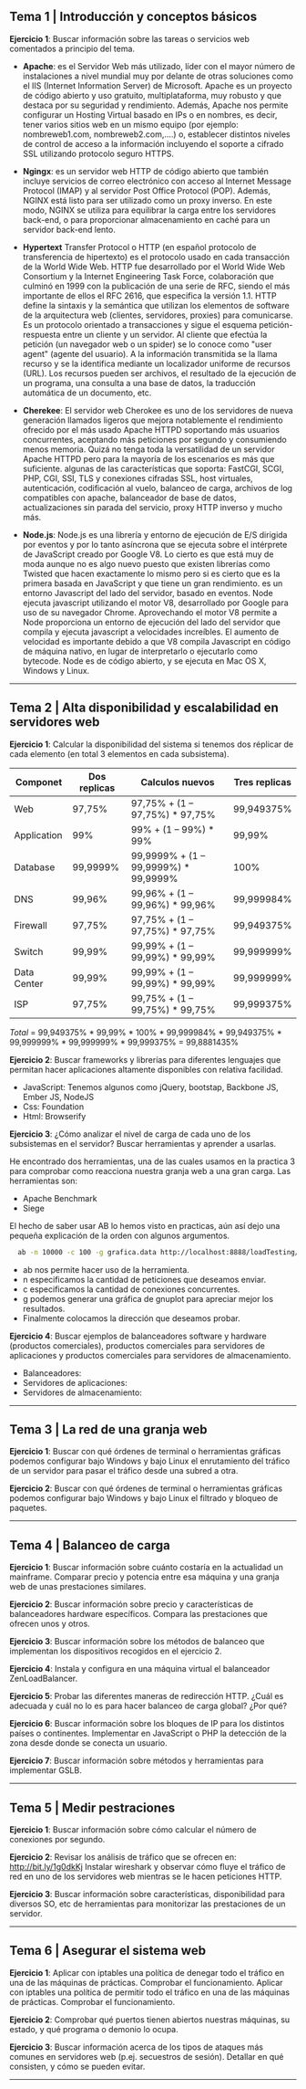 ## Tema 1 | Introducción y conceptos básicos

**Ejercicio 1**: Buscar información sobre las tareas o servicios web comentados
a principio del tema.

  + **Apache**:  es el Servidor Web más utilizado, líder con el mayor número de
  instalaciones a nivel mundial muy por delante de otras soluciones como el IIS
  (Internet Information Server) de Microsoft. Apache es un proyecto de código
  abierto y uso gratuito, multiplataforma, muy robusto y que destaca por su
  seguridad y rendimiento. Además, Apache nos permite configurar un Hosting
  Virtual basado en IPs o en nombres, es decir, tener varios sitios web en un
  mismo equipo (por ejemplo: nombreweb1.com, nombreweb2.com,….) o, establecer
  distintos niveles de control de acceso a la información incluyendo el soporte
  a cifrado SSL utilizando protocolo seguro HTTPS.

  + **Ngingx**: es un servidor web HTTP de código abierto que también incluye
  servicios de correo electrónico con acceso al Internet Message Protocol (IMAP)
  y al servidor Post Office Protocol (POP). Además, NGINX está listo para ser
  utilizado como un proxy inverso. En este modo, NGINX se utiliza para equilibrar
  la carga entre los servidores back-end, o para proporcionar almacenamiento en
  caché para un servidor back-end lento.

  + **Hypertext** Transfer Protocol o HTTP (en español protocolo de transferencia
    de hipertexto) es el protocolo usado en cada transacción de la World Wide Web.
    HTTP fue desarrollado por el World Wide Web Consortium y la Internet
    Engineering Task Force, colaboración que culminó en 1999 con la publicación
    de una serie de RFC, siendo el más importante de ellos el RFC 2616, que
    especifica la versión 1.1. HTTP define la sintaxis y la semántica que
    utilizan los elementos de software de la arquitectura web (clientes,
    servidores, proxies) para comunicarse. Es un protocolo orientado a
    transacciones y sigue el esquema petición-respuesta entre un cliente y un
    servidor. Al cliente que efectúa la petición (un navegador web o un spider)
    se lo conoce como "user agent" (agente del usuario). A la información
    transmitida se la llama recurso y se la identifica mediante un localizador
    uniforme de recursos (URL). Los recursos pueden ser archivos, el resultado
    de la ejecución de un programa, una consulta a una base de datos, la
    traducción automática de un documento, etc.

  + **Cherekee**: El servidor web Cherokee es uno de los servidores de nueva
  generación llamados ligeros que mejora notablemente el rendimiento ofrecido
  por el más usado Apache HTTPD soportando más usuarios concurrentes, aceptando
  más peticiones por segundo y consumiendo menos memoria. Quizá no tenga toda la
  versatilidad de un servidor Apache HTTPD pero para la mayoría de los escenarios
  es más que suficiente. algunas de las características que soporta: FastCGI,
  SCGI, PHP, CGI, SSI, TLS y conexiones cifradas SSL, host virtuales,
  autenticación, codificación al vuelo, balanceo de carga, archivos de log
  compatibles con apache, balanceador de base de datos, actualizaciones sin
  parada del servicio, proxy HTTP inverso y mucho más.

  + **Node.js**: Node.js es una librería y entorno de ejecución de E/S dirigida
  por eventos y por lo tanto asíncrona que se ejecuta sobre el intérprete de
  JavaScript creado por Google V8. Lo cierto es que está muy de moda aunque no
  es algo nuevo puesto que existen librerías como Twisted que hacen exactamente
  lo mismo pero si es cierto que es la primera basada en JavaScript y que tiene
  un gran rendimiento.  es un entorno Javascript del lado del servidor, basado
  en eventos. Node ejecuta javascript utilizando el motor V8, desarrollado por
  Google para uso de su navegador Chrome. Aprovechando el motor V8 permite a
  Node proporciona un entorno de ejecución del lado del servidor que compila y
  ejecuta javascript a velocidades increíbles. El aumento de velocidad es
  importante debido a que V8 compila Javascript en código de máquina nativo, en
  lugar de interpretarlo o ejecutarlo como bytecode. Node es de código abierto,
  y se ejecuta en Mac OS X, Windows y Linux.


--------------------------------------------------------------------------------

## Tema 2 | Alta disponibilidad y escalabilidad en servidores web

**Ejercicio 1**:  Calcular la disponibilidad del sistema si tenemos dos réplicar
de cada elemento (en total 3 elementos en cada subsistema).

| Componet     | Dos replicas |  Calculos nuevos                         | Tres replicas |
|--------------| ------------ | ---------------------------------------- | ------------- |
| Web          | 97,75%       | 97,75% + (1 – 97,75%) * 97,75%           | 99,949375%    |
| Application  | 99%          | 99% + (1 – 99%) * 99%                    | 99,99%        |
| Database     | 99,9999%     | 99,9999% + (1 – 99,9999%) * 99,9999%     | 100%          |
| DNS          | 99,96%       | 99,96% + (1 – 99,96%) * 99,96%           | 99,999984%    |
| Firewall     | 97,75%       | 97,75% + (1 – 97,75%) * 97,75%           | 99,949375%    |
| Switch       | 99,99%       | 99,99% + (1 – 99,99%) * 99,99%           | 99,999999%    |
| Data Center  | 99,99%       | 99,99% + (1 – 99,99%) * 99,99%           | 99,999999%    |
| ISP          | 97,75%       | 99,75% + (1 – 99,75%) * 99,75%           | 99,999375%    |


_Total_ = 99,949375% \* 99,99% \* 100% \* 99,999984% \* 99,949375% \* 99,999999% \*
99,999999% \* 99,999375% = 99,8881435%

**Ejercicio 2**: Buscar frameworks y librerías para diferentes lenguajes que
permitan hacer aplicaciones altamente disponibles con relativa facilidad.

  + JavaScript: Tenemos algunos como jQuery, bootstap, Backbone JS, Ember JS, NodeJS
  + Css: Foundation
  + Html: Browserify


**Ejercicio 3**: ¿Cómo analizar el nivel de carga de cada uno de los subsistemas
en el servidor? Buscar herramientas y aprender a usarlas.

He encontrado dos herramientas, una de las cuales usamos en la practica 3 para
comprobar como reacciona nuestra granja web a una gran carga. Las herramientas
son:

  + Apache Benchmark
  + Siege

El hecho de saber usar AB lo hemos visto en practicas, aún así dejo una pequeña
explicación de la orden con algunos argumentos.

``` bash
  ab -n 10000 -c 100 -g grafica.data http://localhost:8888/loadTesting/test
```
  + ab nos permite hacer uso de la herramienta.
  + n especificamos la cantidad de peticiones que deseamos enviar.
  + c especificamos la cantidad de conexiones concurrentes.
  + g podemos generar una gráfica de gnuplot para apreciar mejor los resultados.
  + Finalmente colocamos la dirección que deseamos probar.


**Ejercicio 4**: Buscar ejemplos de balanceadores software y hardware (productos
comerciales), productos comerciales para servidores de aplicaciones y productos
comerciales para servidores de almacenamiento.

  + Balanceadores:
  + Servidores de aplicaciones:
  + Servidores de almacenamiento:

--------------------------------------------------------------------------------

## Tema 3 | La red de una granja web

**Ejercicio 1**: Buscar con qué órdenes de terminal o herramientas gráficas
podemos configurar bajo Windows y bajo Linux el
enrutamiento del tráfico de un servidor para pasar el
tráfico desde una subred a otra.


**Ejercicio 2**: Buscar con qué órdenes de terminal o herramientas gráficas
podemos configurar bajo Windows y bajo Linux el filtrado
y bloqueo de paquetes.


--------------------------------------------------------------------------------

## Tema 4 | Balanceo de carga

**Ejercicio 1**: Buscar información sobre cuánto costaría en la actualidad
un mainframe. Comparar precio y potencia entre esa
máquina y una granja web de unas prestaciones similares.


**Ejercicio 2**: Buscar información sobre precio y características de
balanceadores hardware específicos. Compara las
prestaciones que ofrecen unos y otros.


**Ejercicio 3**: Buscar información sobre los métodos de balanceo que
implementan los dispositivos recogidos en el ejercicio 2.


**Ejercicio 4**: Instala y configura en una máquina virtual el balanceador
ZenLoadBalancer.


**Ejercicio 5**: Probar las diferentes maneras de redirección HTTP.
¿Cuál es adecuada y cuál no lo es para hacer balanceo de
carga global? ¿Por qué?


**Ejercicio 6**: Buscar información sobre los bloques de IP para los distintos
países o continentes. Implementar en JavaScript o PHP la detección de la zona
desde donde se conecta un usuario.


**Ejercicio 7**: Buscar información sobre métodos y herramientas para
implementar GSLB.


--------------------------------------------------------------------------------

## Tema 5 | Medir pestraciones

**Ejercicio 1**: Buscar información sobre cómo calcular el número de
conexiones por segundo.


**Ejercicio 2**: Revisar los análisis de tráfico que se ofrecen en: http://bit.ly/1g0dkKj
Instalar wireshark y observar cómo fluye el tráfico de red en uno de los
servidores web mientras se le hacen peticiones HTTP.

**Ejercicio 3**: Buscar información sobre características, disponibilidad para
diversos SO, etc de herramientas para monitorizar las prestaciones de un servidor.

--------------------------------------------------------------------------------

## Tema 6 | Asegurar el sistema web

**Ejercicio 1**: Aplicar con iptables una política de denegar todo el tráfico en
una de las máquinas de prácticas. Comprobar el funcionamiento. Aplicar con
iptables una política de permitir todo el tráfico en una de las máquinas de
prácticas. Comprobar el funcionamiento.


**Ejercicio 2**: Comprobar qué puertos tienen abiertos nuestras máquinas,
su estado, y qué programa o demonio lo ocupa.


**Ejercicio 3**: Buscar información acerca de los tipos de ataques más
comunes en servidores web (p.ej. secuestros de sesión). Detallar en qué
consisten, y cómo se pueden evitar.   

--------------------------------------------------------------------------------
